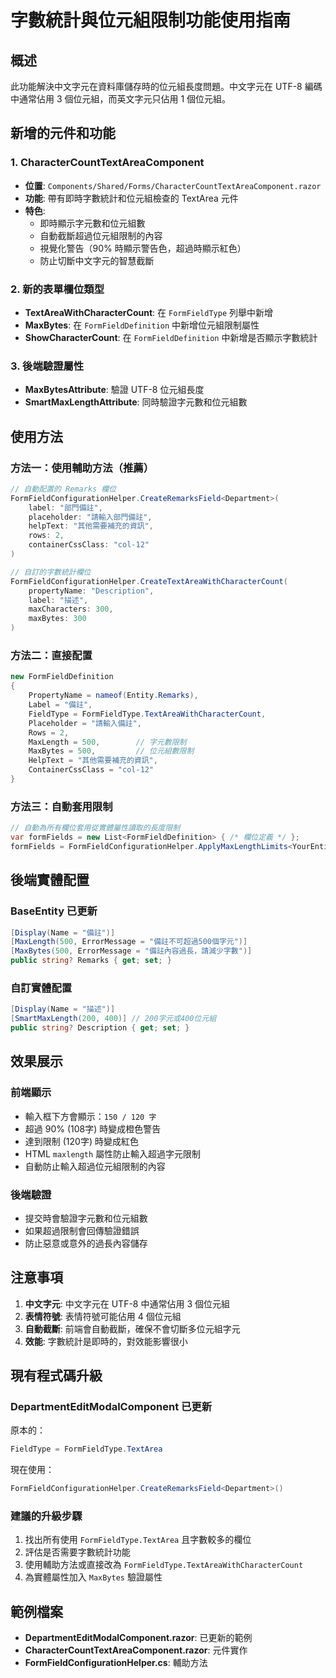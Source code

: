 # 字數統計與位元組限制功能使用指南

## 概述
此功能解決中文字元在資料庫儲存時的位元組長度問題。中文字元在 UTF-8 編碼中通常佔用 3 個位元組，而英文字元只佔用 1 個位元組。

## 新增的元件和功能

### 1. CharacterCountTextAreaComponent
- **位置**: `Components/Shared/Forms/CharacterCountTextAreaComponent.razor`
- **功能**: 帶有即時字數統計和位元組檢查的 TextArea 元件
- **特色**:
  - 即時顯示字元數和位元組數
  - 自動截斷超過位元組限制的內容
  - 視覺化警告（90% 時顯示警告色，超過時顯示紅色）
  - 防止切斷中文字元的智慧截斷

### 2. 新的表單欄位類型
- **TextAreaWithCharacterCount**: 在 `FormFieldType` 列舉中新增
- **MaxBytes**: 在 `FormFieldDefinition` 中新增位元組限制屬性
- **ShowCharacterCount**: 在 `FormFieldDefinition` 中新增是否顯示字數統計

### 3. 後端驗證屬性
- **MaxBytesAttribute**: 驗證 UTF-8 位元組長度
- **SmartMaxLengthAttribute**: 同時驗證字元數和位元組數

## 使用方法

### 方法一：使用輔助方法（推薦）
```csharp
// 自動配置的 Remarks 欄位
FormFieldConfigurationHelper.CreateRemarksField<Department>(
    label: "部門備註",
    placeholder: "請輸入部門備註",
    helpText: "其他需要補充的資訊",
    rows: 2,
    containerCssClass: "col-12"
)

// 自訂的字數統計欄位
FormFieldConfigurationHelper.CreateTextAreaWithCharacterCount(
    propertyName: "Description",
    label: "描述",
    maxCharacters: 300,
    maxBytes: 300
)
```

### 方法二：直接配置
```csharp
new FormFieldDefinition
{
    PropertyName = nameof(Entity.Remarks),
    Label = "備註",
    FieldType = FormFieldType.TextAreaWithCharacterCount,
    Placeholder = "請輸入備註",
    Rows = 2,
    MaxLength = 500,        // 字元數限制
    MaxBytes = 500,         // 位元組數限制
    HelpText = "其他需要補充的資訊",
    ContainerCssClass = "col-12"
}
```

### 方法三：自動套用限制
```csharp
// 自動為所有欄位套用從實體屬性讀取的長度限制
var formFields = new List<FormFieldDefinition> { /* 欄位定義 */ };
formFields = FormFieldConfigurationHelper.ApplyMaxLengthLimits<YourEntity>(formFields);
```

## 後端實體配置

### BaseEntity 已更新
```csharp
[Display(Name = "備註")]
[MaxLength(500, ErrorMessage = "備註不可超過500個字元")]
[MaxBytes(500, ErrorMessage = "備註內容過長，請減少字數")]
public string? Remarks { get; set; }
```

### 自訂實體配置
```csharp
[Display(Name = "描述")]
[SmartMaxLength(200, 400)] // 200字元或400位元組
public string? Description { get; set; }
```

## 效果展示

### 前端顯示
- 輸入框下方會顯示：`150 / 120 字`
- 超過 90% (108字) 時變成橙色警告
- 達到限制 (120字) 時變成紅色
- HTML `maxlength` 屬性防止輸入超過字元限制
- 自動防止輸入超過位元組限制的內容

### 後端驗證
- 提交時會驗證字元數和位元組數
- 如果超過限制會回傳驗證錯誤
- 防止惡意或意外的過長內容儲存

## 注意事項

1. **中文字元**: 中文字元在 UTF-8 中通常佔用 3 個位元組
2. **表情符號**: 表情符號可能佔用 4 個位元組
3. **自動截斷**: 前端會自動截斷，確保不會切斷多位元組字元
4. **效能**: 字數統計是即時的，對效能影響很小

## 現有程式碼升級

### DepartmentEditModalComponent 已更新
原本的：
```csharp
FieldType = FormFieldType.TextArea
```

現在使用：
```csharp
FormFieldConfigurationHelper.CreateRemarksField<Department>()
```

### 建議的升級步驟
1. 找出所有使用 `FormFieldType.TextArea` 且字數較多的欄位
2. 評估是否需要字數統計功能
3. 使用輔助方法或直接改為 `FormFieldType.TextAreaWithCharacterCount`
4. 為實體屬性加入 `MaxBytes` 驗證屬性

## 範例檔案
- **DepartmentEditModalComponent.razor**: 已更新的範例
- **CharacterCountTextAreaComponent.razor**: 元件實作
- **FormFieldConfigurationHelper.cs**: 輔助方法
